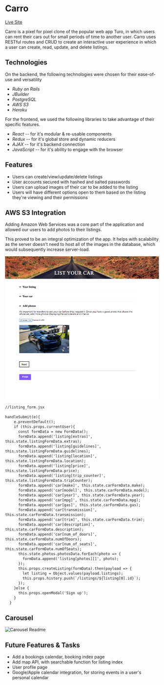 # Carro

[Live Site](https://carro-web-app.herokuapp.com/#/)

Carro is a pixel for pixel clone of the popular web app Turo, in which users can rent their cars out for small
periods of time to another user. Carro uses RESTful routes and CRUD to create an interactive user 
experience in which a user can create, read, update, and delete listings.

## Technologies
On the backend, the following technologies were chosen for their ease-of-use and versatility
* *Ruby on Rails*
* *JBuilder*
* *PostgreSQL*
* *AWS S3*
* *Heroku*

For the frontend, we used the following libraries to take advantage of their specific features.
* *React* -- for it's modular & re-usable components
* *Redux* -- for it's global store and dynamic reducers
* *AJAX* -- for it's backend connection 
* *JavaScript* -- for it's ability to engage with the browser

## Features
* Users can create/view/update/delete listings
* User accounts secured with hashed and salted passwords
* Users can upload images of their car to be added to the listing
* Users will have different options open to them based on the listing they're viewing and their permissions

## AWS S3 Integration
Adding Amazon Web Services was a core part of the application and allowed our users to add photos to their listings.

This proved to be an integral optimization of the app. It helps with scalability as the server doesn't need to host all of the images in the database, which would subsequently increase server-load.

![AWS Image](https://github.com/Brent1LT/Carro/blob/master/app/assets/images/readme1.png)
```
//listing_form.jsx

handleSubmit(e){
    e.preventDefault();
    if (this.props.currentUser){
      const formData = new FormData();
      formData.append('listing[extras]', this.state.listingFormData.extras);
      formData.append('listing[guidelines]', this.state.listingFormData.guidelines);
      formData.append('listing[location]', this.state.listingFormData.location);
      formData.append('listing[price]', this.state.listingFormData.price);
      formData.append('listing[trip_counter]', this.state.listingFormData.tripCounter);
      formData.append('car[make]', this.state.carFormData.make);
      formData.append('car[model]', this.state.carFormData.model);
      formData.append('car[year]', this.state.carFormData.year);
      formData.append('car[mpg]', this.state.carFormData.mpg);
      formData.append('car[gas]', this.state.carFormData.gas);
      formData.append('car[transmission]', this.state.carFormData.transmission);
      formData.append('car[trim]', this.state.carFormData.trim);
      formData.append('car[description]', this.state.carFormData.description);
      formData.append('car[num_of_doors]', this.state.carFormData.numOfDoors);
      formData.append('car[num_of_seats]', this.state.carFormData.numOfSeats);
      this.state.photos.photosData.forEach(photo => {
        formData.append('listing[photos][]', photo);
      });
      this.props.createListing(formData).then(payload => {
        let listing = Object.values(payload.listings);
        this.props.history.push(`/listings/${listing[0].id}`);
      });
    }else {
      this.props.openModal('Sign up');
    }
  }

```
## Carousel

![Carousel Readme](https://github.com/Brent1LT/Carro/blob/master/app/assets/images/carousel_readme.gif)

## Future Features & Tasks
* Add a bookings calendar, booking index page
* Add map API, with searchable function for listing index
* User profile page
* Google/Apple calendar integration, for storing events in a user's personal calendar
